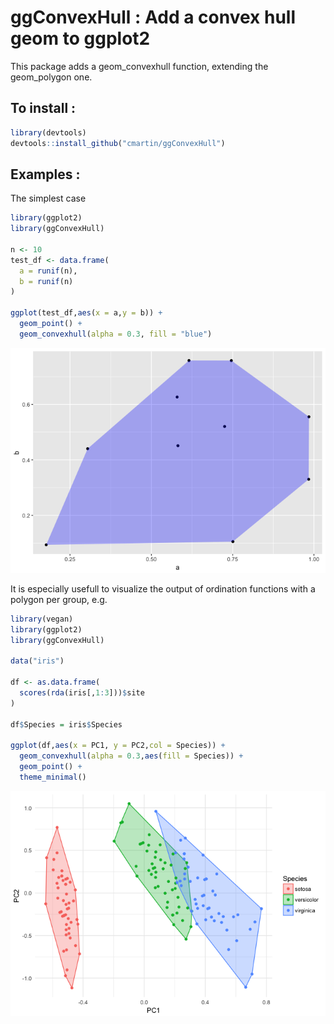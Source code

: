 ggConvexHull : Add a convex hull geom to ggplot2
================

<!-- README.md is generated from README.Rmd. Please edit that file -->
This package adds a geom\_convexhull function, extending the geom\_polygon one.

To install :
------------

``` r
library(devtools)
devtools::install_github("cmartin/ggConvexHull")
```

Examples :
----------

The simplest case

``` r
library(ggplot2)
library(ggConvexHull)

n <- 10
test_df <- data.frame(
  a = runif(n),
  b = runif(n)
)

ggplot(test_df,aes(x = a,y = b)) +
  geom_point() +
  geom_convexhull(alpha = 0.3, fill = "blue")
```

![](README-unnamed-chunk-3-1.png)

It is especially usefull to visualize the output of ordination functions with a polygon per group, e.g.

``` r
library(vegan)
library(ggplot2)
library(ggConvexHull)

data("iris")

df <- as.data.frame(
  scores(rda(iris[,1:3]))$site
)

df$Species = iris$Species

ggplot(df,aes(x = PC1, y = PC2,col = Species)) +
  geom_convexhull(alpha = 0.3,aes(fill = Species)) + 
  geom_point() +
  theme_minimal()
```

![](README-unnamed-chunk-4-1.png)
